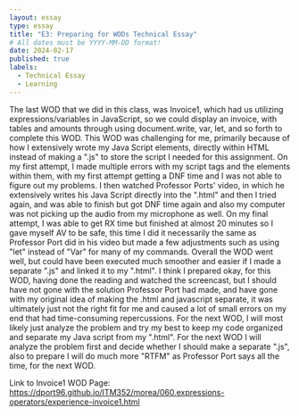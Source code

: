 ```yaml
---
layout: essay
type: essay
title: "E3: Preparing for WODs Technical Essay"
# All dates must be YYYY-MM-DD format!
date: 2024-02-17
published: true
labels:
  - Technical Essay
  - Learning
---
```



The last WOD that we did in this class, was Invoice1, which had us utilizing expressions/variables in JavaScript, so we could display an invoice, with tables and amounts through using document.write, var, let, and so forth to complete this WOD. This WOD was challenging for me, primarily because of how I extensively wrote my Java Script elements, directly within HTML instead of making a ".js" to store the script I needed for this assignment. On my first attempt, I made multiple errors with my script tags and the elements within them, with my first attempt getting a DNF time and I was not able to figure out my problems. I then watched Professor Ports' video, in which he extensively writes his Java Script directly into the ".html" and then I tried again, and was able to finish but got DNF time again and also my computer was not picking up the audio from my microphone as well. On my final attempt, I was able to get RX time but finished at almost 20 minutes so I gave myself AV to be safe, this time I did it necessarily the same as Professor Port did in his video but made a few adjustments such as using "let" instead of "Var" for many of my commands. Overall the WOD went well, but could have been executed much smoother and easier if I made a separate ".js" and linked it to my ".html". I think I prepared okay, for this WOD, having done the reading and watched the screencast, but I should have not gone with the solution Professor Port had made, and have gone with my original idea of making the .html and javascript separate, it was ultimately just not the right fit for me and caused a lot of small errors on my end that had time-consuming repercussions. For the next WOD, I will most likely just analyze the problem and try my best to keep my code organized and separate my Java script from my ".html". For the next WOD I will analyze the problem first and decide whether I should make a separate ".js", also to prepare I will do much more "RTFM" as Professor Port says all the time, for the next WOD.

Link to Invoice1 WOD Page: https://dport96.github.io/ITM352/morea/060.expressions-operators/experience-invoice1.html
